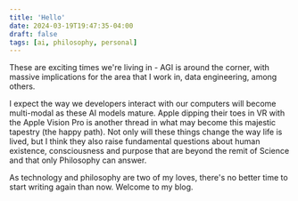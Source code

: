 ```yaml
---
title: 'Hello'
date: 2024-03-19T19:47:35-04:00
draft: false
tags: [ai, philosophy, personal]
---
```


These are exciting times we're living in - AGI is around the corner, with massive implications for the area that I work in, data engineering, among others. 

I expect the way we developers interact with our computers will become multi-modal as these AI models mature. Apple dipping their toes in VR with the Apple Vision Pro is another thread in what may become this majestic tapestry (the happy path). Not only will these things change the way life is lived, but I think they also raise fundamental questions about human existence, consciousness and purpose that are beyond the remit of Science and that only Philosophy can answer. 

As technology and philosophy are two of my loves, there's no better time to start writing again than now. Welcome to my blog.